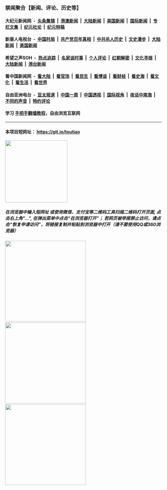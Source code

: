 ### 禁闻聚合【新闻、评论、历史等】

#### 大纪元新闻网 &nbsp;-&nbsp; [头条集锦](indexes/E头条集锦.md?t=02170444) &nbsp;|&nbsp; [港澳新闻](indexes/E港澳新闻.md?t=02170444)  &nbsp;|&nbsp; [大陆新闻](indexes/E大陆新闻.md?t=02170444) &nbsp;|&nbsp; [美国新闻](indexes/E美国新闻.md?t=02170444) &nbsp;|&nbsp; [国际新闻](indexes/E国际新闻.md?t=02170444) &nbsp;|&nbsp; [专栏文集](indexes/E专栏文集.md?t=02170444) &nbsp;|&nbsp; [纪元社论](indexes/E纪元社论.md?t=02170444) &nbsp;|&nbsp; [纪元特稿](indexes/E纪元特稿.md?t=02170444) 

#### 新唐人电视台 &nbsp;-&nbsp; [中国时局](indexes/N中国时局.md?t=02170444) &nbsp;|&nbsp; [共产党百年真相](indexes/N共产党百年真相.md?t=02170444) &nbsp;|&nbsp; [中共杀人历史](indexes/N中共杀人历史.md?t=02170444) &nbsp;|&nbsp; [文史漫步](indexes/N文史漫步.md?t=02170444) &nbsp;|&nbsp; [大陆新闻](indexes/N大陆新闻.md?t=02170444) &nbsp;|&nbsp; [美国新闻](indexes/N美国新闻.md?t=02170444)

#### 希望之声SOH &nbsp;-&nbsp; [热点追踪](indexes/H热点追踪.md?t=02170444) &nbsp;|&nbsp; [名家谈时事](indexes/H名家谈时事.md?t=02170444) &nbsp;|&nbsp; [个人评论](indexes/H个人评论.md?t=02170444)  &nbsp;|&nbsp; [红朝解密](indexes/H红朝解密.md?t=02170444) &nbsp;|&nbsp; [文化寻根](indexes/H文化寻根.md?t=02170444) &nbsp;|&nbsp; [大陆新闻](indexes/H大陆新闻.md?t=02170444) &nbsp;|&nbsp; [港台新闻](indexes/H港台新闻.md?t=02170444)

#### 看中国新闻网 &nbsp;-&nbsp; [看大陆](indexes/S看大陆.md?t=02170444) &nbsp;|&nbsp; [看官场](indexes/S看官场.md?t=02170444) &nbsp;|&nbsp; [看民生](indexes/S看民生.md?t=02170444)  &nbsp;|&nbsp; [看博谈](indexes/S看博谈.md?t=02170444) &nbsp;|&nbsp; [看财经](indexes/S看财经.md?t=02170444) &nbsp;|&nbsp; [看史海](indexes/S看史海.md?t=02170444) &nbsp;|&nbsp; [看文化](indexes/S看文化.md?t=02170444) &nbsp;|&nbsp; [看生活](indexes/S看生活.md?t=02170444) &nbsp;|&nbsp; [看世界](indexes/S看世界.md?t=02170444)

#### 自由亚洲电台 &nbsp;-&nbsp; [亚太报道](indexes/R亚太报道.md?t=02170444) &nbsp;|&nbsp; [中国一周](indexes/R中国一周.md?t=02170444) &nbsp;|&nbsp; [中国透视](indexes/R中国透视.md?t=02170444)  &nbsp;|&nbsp; [国际视角](indexes/R国际视角.md?t=02170444) &nbsp;|&nbsp; [夜话中南海](indexes/R夜话中南海.md?t=02170444) &nbsp;|&nbsp; [不同的声音](indexes/R不同的声音.md?t=02170444) &nbsp;|&nbsp; [特约评论](indexes/R特约评论.md?t=02170444)

#### 学习 [手把手翻墙教程](https://github.com/gfw-breaker/guides/wiki)，自由浏览互联网

----

#### 本项目短网址： https://git.io/toutiao
<img src="https://raw.githubusercontent.com/gfw-breaker/banned-news/master/scripts/img/qr.png" width="200px"/>  

##### 在浏览器中输入短网址 或使用微信、支付宝等二维码工具扫描二维码打开页面, 点击右上角"...", 在弹出菜单中点击“在浏览器打开”； 若网页被举报禁止访问，请点击“恢复申请访问”，将链接复制并粘贴到浏览器中打开（请不要使用QQ或360浏览器）

<img src="https://raw.githubusercontent.com/gfw-breaker/banned-news/master/scripts/img/1.png" width="260px"/> &nbsp; <img src="https://raw.githubusercontent.com/gfw-breaker/banned-news/master/scripts/img/2.png" width="260px"/> &nbsp; <img src="https://raw.githubusercontent.com/gfw-breaker/banned-news/master/scripts/img/3.png" width="260px"/>
